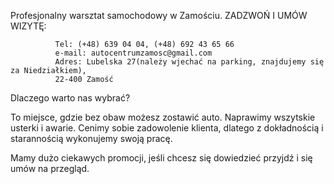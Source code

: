 
Profesjonalny warsztat samochodowy w Zamościu. ZADZWOŃ I UMÓW WIZYTĘ:
                  
              Tel: (+48) 639 04 04, (+48) 692 43 65 66
              e-mail: autocentrumzamosc@gmail.com
              Adres: Lubelska 27(należy wjechać na parking, znajdujemy się za Niedziałkiem), 
              22-400 Zamość
              
Dlaczego warto nas wybrać? 

To miejsce, gdzie bez obaw możesz zostawić auto. Naprawimy wszytskie usterki i awarie. 
Cenimy sobie zadowolenie klienta, dlatego z dokładnością i starannością wykonujemy swoją pracę. 

Mamy dużo ciekawych promocji, jeśli chcesz się dowiedzieć przyjdź i się umów na przegląd.

